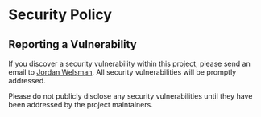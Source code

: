 # Security Policy

## Reporting a Vulnerability

If you discover a security vulnerability within this project, please send an email to [Jordan Welsman](mailto:jordan.welsman@ooutlook.com). All security vulnerabilities will be promptly addressed.

Please do not publicly disclose any security vulnerabilities until they have been addressed by the project maintainers.
